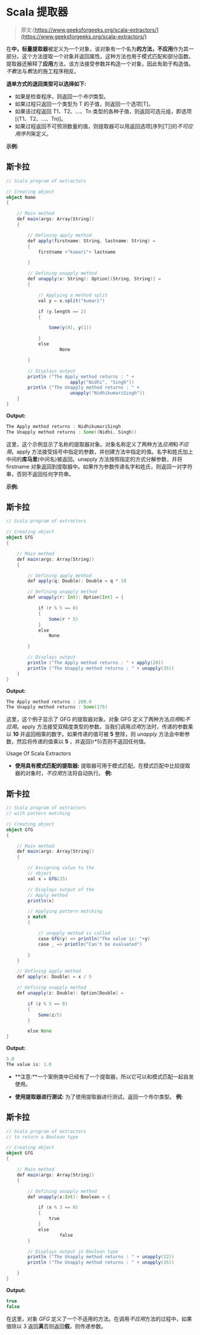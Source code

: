 # Scala 提取器

> 原文:[https://www.geeksforgeeks.org/scala-extractors/](https://www.geeksforgeeks.org/scala-extractors/)

在**中，标量提取器**被定义为一个对象，该对象有一个名为**的方法，不应用**作为其一部分。这个方法提取一个对象并返回属性。这种方法也用于模式匹配和部分函数。提取器还解释了**应用**方法，该方法接受参数并构造一个对象，因此有助于构造值。*不敷*法与*敷*法的施工程序相反。

**退单方式的退回类型可以选择如下:**

*   如果是检查程序，则返回一个*布尔*类型。
*   如果过程只返回一个类型为 T 的子值，则返回一个选项[T]。
*   如果该过程返回 T1、T2、…、Tn 类型的各种子值，则返回可选元组，即选项[(T1、T2、…、Tn)]。
*   如果过程返回不可预测数量的值，则提取器可以用返回选项[序列[T]]的*不可应用序列*来定义。

**示例:**

## 斯卡拉

```scala
// Scala program of extractors

// Creating object
object Name
{

    // Main method
    def main(args: Array[String])
    {

        // Defining apply method
        def apply(firstname: String, lastname: String) =
        {
            firstname +"kumari"+ lastname

        }

        // Defining unapply method
        def unapply(x: String): Option[(String, String)] =
        {

            // Applying a method split
            val y = x.split("kumari")

            if (y.length == 2)
            {

                Some(y(0), y(1))

            }
            else
                    None

        }

        // Displays output
        println ("The Apply method returns : " +
                        apply("Nidhi", "Singh"))
        println ("The Unapply method returns : " +
                        unapply("NidhikumariSingh"))
    }
}
```

**Output:** 

```scala
The Apply method returns : NidhikumariSingh
The Unapply method returns : Some((Nidhi, Singh))
```

这里，这个示例显示了名称的提取器对象。对象名称定义了两种方法*应用*和*不应用*。apply 方法接受括号中指定的参数，并创建方法中指定的值。名字和姓氏加上中间的**库马里**(中间名)被返回。unapply 方法按照指定的方式分解参数，并将 firstname 对象返回到提取器中。如果作为参数传递名字和姓氏，则返回一对字符串，否则不返回任何字符串。

**示例:**

## 斯卡拉

```scala
// Scala program of extractors

// Creating object
object GfG
{

    // Main method
    def main(args: Array[String])
    {

        // Defining apply method
        def apply(q: Double): Double = q * 10

        // Defining unapply method
        def unapply(r: Int): Option[Int] = {

            if (r % 5 == 0)
            {
                Some(r * 5)
            }
            else
                None

        }

        // Displays output
        println ("The Apply method returns : " + apply(20))
        println ("The Unapply method returns : " + unapply(35))
    }
}
```

**Output:** 

```scala
The Apply method returns : 200.0
The Unapply method returns : Some(175)
```

这里，这个例子显示了 GFG 的提取器对象。对象 GFG 定义了两种方法*应用*和*不应用*。apply 方法接受双精度类型的参数。当我们调用*应用*方法时，传递的参数乘以 **10** 并返回相乘的数字。如果传递的值可被 **5** 整除，则 *unapply* 方法会中断参数，然后将传递的值乘以 **5** ，并返回(r*5)否则不返回任何值。

Usage Of Scala Extractors

*   **使用具有模式匹配的提取器:**
    提取器可用于模式匹配。在模式匹配中比较提取器的对象时，*不应用*方法将自动执行。
    **例:**

## 斯卡拉

```scala
// Scala program of extractors
// with pattern matching

// Creating object
object GfG
{

    // Main method
    def main(args: Array[String])
    {

        // Assigning value to the
        // object
        val x = GfG(25)

        // Displays output of the
        // Apply method
        println(x)

        // Applying pattern matching
        x match
        {

            // unapply method is called
            case GfG(y) => println("The value is: "+y)
            case _ => println("Can't be evaluated")

        }
    }

    // Defining apply method
    def apply(x: Double) = x / 5

    // Defining unapply method
    def unapply(z: Double): Option[Double] =

        if (z % 5 == 0)
        {
            Some(z/5)
        }

        else None
}
```

**Output:** 

```scala
5.0
The value is: 1.0
```

*   **注意:**一个案例类中已经有了一个提取器，所以它可以和模式匹配一起自发使用。

*   **使用提取器进行测试:**
    为了使用提取器进行测试，返回一个布尔类型。
    **例:**

## 斯卡拉

```scala
// Scala program of extractors
// to return a Boolean type

// Creating object
object GfG
{

    // Main method
    def main(args: Array[String])
    {

        // Defining unapply method
        def unapply(x:Int): Boolean = {

            if (x % 3 == 0)
            {
                true
            }
            else
                    false
        }

        // Displays output in Boolean type
        println ("The Unapply method returns : " + unapply(12))
        println ("The Unapply method returns : " + unapply(35))

    }
}
```

**Output:** 

```scala
true
false
```

在这里，对象 *GFG* 定义了一个不适用的方法。在调用*不应用*方法的过程中，如果值除以 3 返回**真**否则返回**假**，则传递参数。